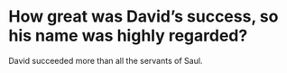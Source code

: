 # How great was David’s success, so his name was highly regarded?

David succeeded more than all the servants of Saul.
